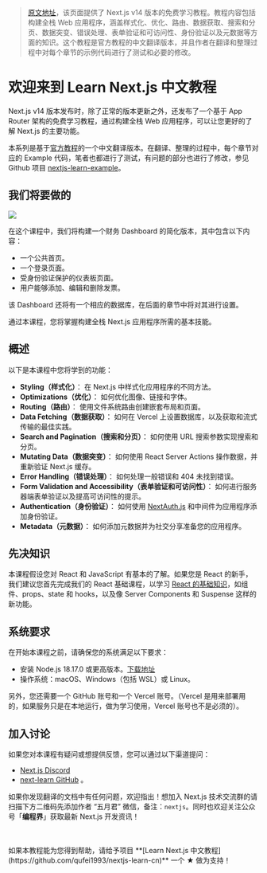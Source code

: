 > [原文地址](https://qufei1993.github.io/nextjs-learn-cn)，该页面提供了 Next.js v14 版本的免费学习教程。教程内容包括构建全栈 Web 应用程序，涵盖样式化、优化、路由、数据获取、搜索和分页、数据突变、错误处理、表单验证和可访问性、身份验证以及元数据等方面的知识。这个教程是官方教程的中文翻译版本，并且作者在翻译和整理过程中对每个章节的示例代码进行了测试和必要的修改。

# 欢迎来到 Learn Next.js 中文教程

Next.js v14 版本发布时，除了正常的版本更新之外，还发布了一个基于 App Router 架构的免费学习教程，通过构建全栈 Web 应用程序，可以让您更好的了解 Next.js 的主要功能。

本系列是基于[官方教程](https://nextjs.org/learn)的一个中文翻译版本。在翻译、整理的过程中，每个章节对应的 Example 代码，笔者也都进行了测试，有问题的部分也进行了修改，参见 Github 项目 [nextjs-learn-example](https://github.com/qufei1993/nextjs-learn-example)。

## 我们将要做的

![](https://ngte-superbed.oss-cn-beijing.aliyuncs.com/book/nextjs-learn-cn/public/chapter0-dashboard.avif)

在这个课程中，我们将构建一个财务 Dashboard 的简化版本，其中包含以下内容：

- 一个公共首页。
- 一个登录页面。
- 受身份验证保护的仪表板页面。
- 用户能够添加、编辑和删除发票。

该 Dashboard 还将有一个相应的数据库，在后面的章节中将对其进行设置。

通过本课程，您将掌握构建全栈 Next.js 应用程序所需的基本技能。

## 概述

以下是本课程中您将学到的功能：

- **Styling（样式化）**： 在 Next.js 中样式化应用程序的不同方法。
- **Optimizations（优化）**： 如何优化图像、链接和字体。
- **Routing（路由）**： 使用文件系统路由创建嵌套布局和页面。
- **Data Fetching（数据获取）**： 如何在 Vercel 上设置数据库，以及获取和流式传输的最佳实践。
- **Search and Pagination（搜索和分页）**： 如何使用 URL 搜索参数实现搜索和分页。
- **Mutating Data（数据突变）**： 如何使用 React Server Actions 操作数据，并重新验证 Next.js 缓存。
- **Error Handling（错误处理）**： 如何处理一般错误和 404 未找到错误。
- **Form Validation and Accessibility（表单验证和可访问性）**： 如何进行服务器端表单验证以及提高可访问性的提示。
- **Authentication（身份验证）**： 如何使用 [NextAuth.js](https://next-auth.js.org/) 和中间件为应用程序添加身份验证。
- **Metadata（元数据）**： 如何添加元数据并为社交分享准备您的应用程序。

## 先决知识

本课程假设您对 React 和 JavaScript 有基本的了解。如果您是 React 的新手，我们建议您首先完成我们的 React 基础课程，以学习 [React 的基础知识](https://nextjs.org/learn/react-foundations)，如组件、props、state 和 hooks，以及像 Server Components 和 Suspense 这样的新功能。

## 系统要求

在开始本课程之前，请确保您的系统满足以下要求：

- 安装 Node.js 18.17.0 或更高版本。[下载地址](https://nodejs.org/en)
- 操作系统：macOS、Windows（包括 WSL）或 Linux。

另外，您还需要一个 GitHub 账号和一个 Vercel 账号。（Vercel 是用来部署用的，如果服务只是在本地运行，做为学习使用，Vercel 账号也不是必须的）。

## 加入讨论

如果您对本课程有疑问或想提供反馈，您可以通过以下渠道提问：

- [Next.js Discord](https://discord.com/invite/Q3AsD4efFC)
- [next-learn GitHub](https://github.com/vercel/next-learn) 。

如果你发现翻译的文档中有任何问题，欢迎指出！想加入 Next.js 技术交流群的请扫描下方二维码先添加作者 “五月君” 微信，备注：`nextjs`。同时也欢迎关注公众号「**编程界**」获取最新 Next.js 开发资讯！

<br />
<br />

<div className="text-center">
  如果本教程能为您得到帮助，请给予项目 **[Learn Next.js
  中文教程](https://github.com/qufei1993/nextjs-learn-cn)** 一个 ★ 做为支持！
</div>
